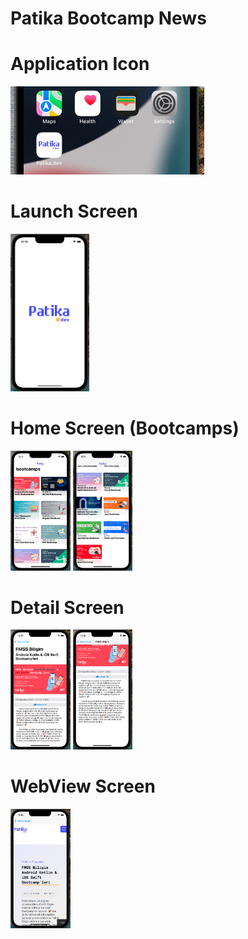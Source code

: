 # Patika Bootcamp News

# Application Icon

 <img src="images/appicon.png" />


# Launch Screen

 <img src="images/launchScreen.png" width="25%" />
 
 
# Home Screen (Bootcamps)
 
<img src="images/bootcamps.png" width="19%" />
<img src="images/bootcamps2.png" width="19%" />


# Detail Screen
 
<img src="images/detail.png" width="19%" />
<img src="images/detail2.png" width="19%" />


# WebView Screen
 
<img src="images/webview.png" width="19%" />

